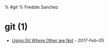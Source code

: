 % #git
% Freddie Sanchez
# git (1)
* [Using Git Where Other are Not](/posts/GitWhereOthersAreNot.html) - _2017-Feb-05_
